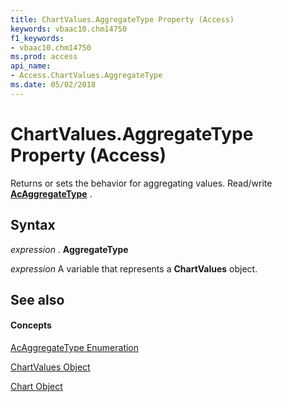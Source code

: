 ```yaml
---
title: ChartValues.AggregateType Property (Access)
keywords: vbaac10.chm14750
f1_keywords:
- vbaac10.chm14750
ms.prod: access
api_name:
- Access.ChartValues.AggregateType
ms.date: 05/02/2018
---
```



# ChartValues.AggregateType Property (Access)

Returns or sets the behavior for aggregating values. Read/write **[AcAggregateType](acaggregatetype-enumeration-access.md)** .


## Syntax

 _expression_ . **AggregateType**

 _expression_ A variable that represents a **ChartValues** object.


## See also


#### Concepts


[AcAggregateType Enumeration](acaggregatetype-enumeration-access.md)

[ChartValues Object](chartvalues-object-access.md)

[Chart Object](chart-object-access.md)